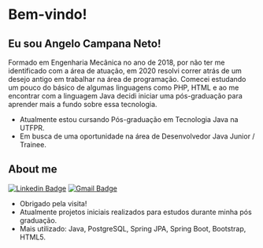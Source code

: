 <!-- <img align="right" width="400" height="400" src=""> -->

# Bem-vindo!

## Eu sou Angelo Campana Neto!

Formado em Engenharia Mecânica no ano de 2018, por não ter me identificado com a área de atuação, em 2020 resolvi correr atrás de um desejo antigo em trabalhar na área de programação. Comecei estudando um pouco do básico de algumas linguagens como PHP, HTML e ao me encontrar com a linguagem Java decidi iniciar uma pós-graduação para aprender mais a fundo sobre essa tecnologia.

- Atualmente estou cursando Pós-graduação em Tecnologia Java na UTFPR.
- Em busca de uma oportunidade na área de Desenvolvedor Java Junior / Trainee.



## About me 
[![Linkedin Badge](https://img.shields.io/badge/-LinkedIn-blue?style=flat-square&logo=Linkedin&logoColor=white&link=https://www.linkedin.com/in/angelocampananeto/)](https://www.linkedin.com/in/angelocampananeto/)
[![Gmail Badge](https://img.shields.io/badge/-Gmail-c14438?style=flat-square&logo=Gmail&logoColor=white&link=mailto:netocampana@gmail.com)](mailto:netocampana@gmail.com)

- Obrigado pela visita! 
- Atualmente projetos iniciais realizados para estudos durante minha pós graduação.
- Mais utilizado: Java, PostgreSQL, Spring JPA, Spring Boot, Bootstrap, HTML5.





<!--
**campanan/campanan** is a ✨ _special_ ✨ repository because its `README.md` (this file) appears on your GitHub profile.
[![Anurag's github stats](https://github-readme-stats.vercel.app/api?username=campanan)](https://github.com/campanan/github-readme-stats)   /// Profile stats 
Here are some ideas to get you started:

- 🔭 I’m currently working on ...
- 🌱 I’m currently learning ...
- 👯 I’m looking to collaborate on ...
- 🤔 I’m looking for help with ...
- 💬 Ask me about ...
- 📫 How to reach me: ...
- 😄 Pronouns: ...
- ⚡ Fun fact: ...
-->
